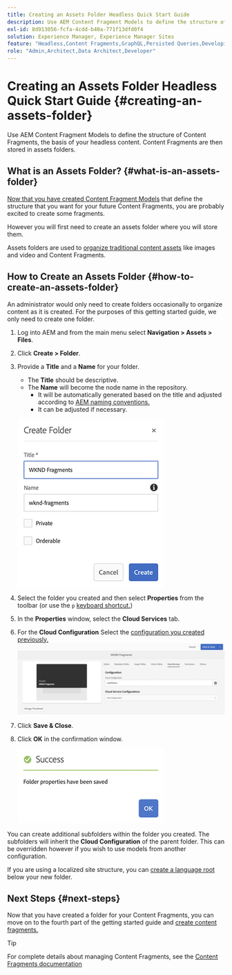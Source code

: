 ```yaml
---
title: Creating an Assets Folder Headless Quick Start Guide
description: Use AEM Content Fragment Models to define the structure of Content Fragments, the basis of your headless content.
exl-id: 8d913056-fcfa-4cdd-b40a-771f13dfd0f4
solution: Experience Manager, Experience Manager Sites
feature: "Headless,Content Fragments,GraphQL,Persisted Queries,Developing"
role: "Admin,Architect,Data Architect,Developer"
---
```

# Creating an Assets Folder Headless Quick Start Guide {#creating-an-assets-folder}

Use AEM Content Fragment Models to define the structure of Content Fragments, the basis of your headless content. Content Fragments are then stored in assets folders.

## What is an Assets Folder? {#what-is-an-assets-folder}

[Now that you have created Content Fragment Models](create-content-model.md) that define the structure that you want for your future Content Fragments, you are probably excited to create some fragments.

However you will first need to create an assets folder where you will store them.

Assets folders are used to [organize traditional content assets](/help/assets/manage-assets.md) like images and video and Content Fragments.

## How to Create an Assets Folder {#how-to-create-an-assets-folder}

An administrator would only need to create folders occasionally to organize content as it is created. For the purposes of this getting started guide, we only need to create one folder.

1. Log into AEM and from the main menu select **Navigation > Assets > Files**.
1. Click **Create > Folder**.
1. Provide a **Title** and a **Name** for your folder.
   * The **Title** should be descriptive.
   * The **Name** will become the node name in the repository.
      * It will be automatically generated based on the title and adjusted according to [AEM naming conventions.](/help/sites-developing/naming-conventions.md)
      * It can be adjusted if necessary.

   ![Create folder](assets/assets-folder-create.png)
1. Select the folder you created and then select **Properties** from the toolbar (or use the `p` [keyboard shortcut.](/help/sites-authoring/keyboard-shortcuts.md))
1. In the **Properties** window, select the **Cloud Services** tab.
1. For the **Cloud Configuration** Select the [configuration you created previously.](create-configuration.md)
   ![Configure assets folder](assets/assets-folder-configure.png)
1. Click **Save &amp; Close**.
1. Click **OK** in the confirmation window.

   ![Confirmation window](assets/assets-folder-confirmation.png)

You can create additional subfolders within the folder you created. The subfolders will inherit the **Cloud Configuration** of the parent folder. This can be overridden however if you wish to use models from another configuration.

If you are using a localized site structure, you can [create a language root](/help/assets/multilingual-assets.md) below your new folder.

## Next Steps {#next-steps}

Now that you have created a folder for your Content Fragments, you can move on to the fourth part of the getting started guide and [create content fragments.](create-content-fragment.md)

>[!TIP]
>
>For complete details about managing Content Fragments, see the [Content Fragments documentation](/help/assets/content-fragments/content-fragments.md)
